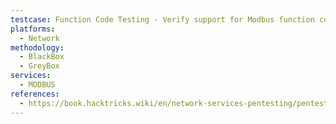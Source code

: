 ```yaml
---
testcase: Function Code Testing - Verify support for Modbus function codes by sending requests and analyzing responses to discover supported commands (e.g., read coils, discrete inputs, holding registers)
platforms: 
  - Network
methodology: 
  - BlackBox
  - GreyBox
services:
  - MODBUS
references:
  - https://book.hacktricks.wiki/en/network-services-pentesting/pentesting-modbus.html
---
```

